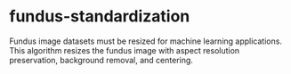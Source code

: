 # fundus-standardization
Fundus image datasets must be resized for machine learning applications. This algorithm resizes the fundus image with aspect resolution preservation, background removal, and centering.
